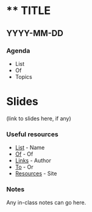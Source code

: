 # ** TITLE

## YYYY-MM-DD

### Agenda

- List
- Of
- Topics


# Slides

(link to slides here, if any)

### Useful resources

- [List](https://github.com/comp426-2023-spring) - Name
- [Of](https://github.com/comp426-2023-spring) - Of
- [Links](https://github.com/comp426-2023-spring) - Author
- [To](https://github.com/comp426-2023-spring) - Or
- [Resources](https://github.com/comp426-2023-spring) - Site

### Notes

Any in-class notes can go here.
